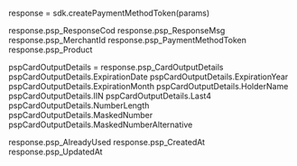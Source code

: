 response = sdk.createPaymentMethodToken(params)

response.psp_ResponseCod
response.psp_ResponseMsg
response.psp_MerchantId
response.psp_PaymentMethodToken
response.psp_Product

pspCardOutputDetails = response.psp_CardOutputDetails
pspCardOutputDetails.ExpirationDate
pspCardOutputDetails.ExpirationYear
pspCardOutputDetails.ExpirationMonth
pspCardOutputDetails.HolderName
pspCardOutputDetails.IIN
pspCardOutputDetails.Last4
pspCardOutputDetails.NumberLength
pspCardOutputDetails.MaskedNumber
pspCardOutputDetails.MaskedNumberAlternative

response.psp_AlreadyUsed
response.psp_CreatedAt
response.psp_UpdatedAt
